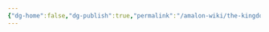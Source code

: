 ```yaml
---
{"dg-home":false,"dg-publish":true,"permalink":"/amalon-wiki/the-kingdoms/ervenia/6-politics/","dgPassFrontmatter":true,"noteIcon":""}
---
```


